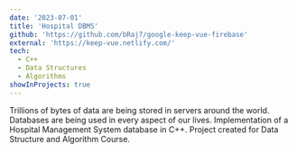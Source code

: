 ```yaml
---
date: '2023-07-01'
title: 'Hospital DBMS'
github: 'https://github.com/bRaj7/google-keep-vue-firebase'
external: 'https://keep-vue.netlify.com/'
tech:
  - C++
  - Data Structures
  - Algorithms
showInProjects: true
---
```


Trillions of bytes of data are being stored in servers around the world. Databases are being used in every aspect of our lives. Implementation of a Hospital Management System database in C++. Project created for Data Structure and Algorithm Course.

